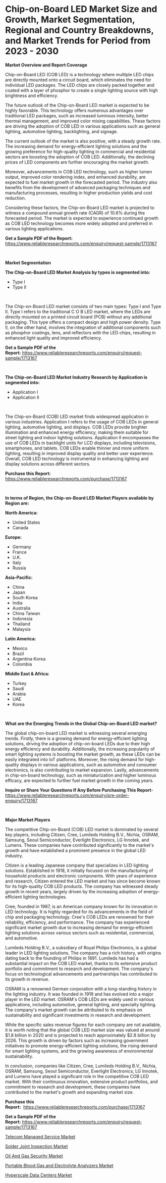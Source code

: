 <p><h1>Chip-on-Board LED Market Size and Growth, Market Segmentation, Regional and Country Breakdowns, and Market Trends for Period from 2023 -  2030</h1></p><p><strong>Market Overview and Report Coverage</strong></p>
<p><p>Chip-on-Board LED (COB LED) is a technology where multiple LED chips are directly mounted onto a circuit board, which eliminates the need for individual LED packages. The LED chips are closely packed together and coated with a layer of phosphor to create a single lighting source with high brightness and efficiency.</p><p>The future outlook of the Chip-on-Board LED market is expected to be highly favorable. This technology offers numerous advantages over traditional LED packages, such as increased luminous intensity, better thermal management, and improved color mixing capabilities. These factors are driving the adoption of COB LED in various applications such as general lighting, automotive lighting, backlighting, and signage.</p><p>The current outlook of the market is also positive, with a steady growth rate. The increasing demand for energy-efficient lighting solutions and the growing preference for high-quality lighting in commercial and residential sectors are boosting the adoption of COB LED. Additionally, the declining prices of LED components are further encouraging the market growth.</p><p>Moreover, advancements in COB LED technology, such as higher lumen output, improved color rendering index, and enhanced durability, are expected to fuel market growth in the forecasted period. The industry also benefits from the development of advanced packaging techniques and manufacturing processes, resulting in higher production yields and cost reduction.</p><p>Considering these factors, the Chip-on-Board LED market is projected to witness a compound annual growth rate (CAGR) of 10.6% during the forecasted period. The market is expected to experience continued growth as COB LED technology becomes more widely adopted and preferred in various lighting applications.</p></p>
<p><strong>Get a Sample PDF of the Report:</strong> <a href="https://www.reliableresearchreports.com/enquiry/request-sample/1713167">https://www.reliableresearchreports.com/enquiry/request-sample/1713167</a></p>
<p>&nbsp;</p>
<p><strong>Market Segmentation</strong></p>
<p><strong>The Chip-on-Board LED Market Analysis by types is segmented into:</strong></p>
<p><ul><li>Type I</li><li>Type II</li></ul></p>
<p>&nbsp;</p>
<p><p>The Chip-on-Board LED market consists of two main types: Type I and Type II. Type I refers to the traditional C O B LED market, where the LEDs are directly mounted on a printed circuit board (PCB) without any additional packaging. This type offers a compact design and high power density. Type II, on the other hand, involves the integration of additional components such as phosphor coatings, lens, and reflectors with the LED chips, resulting in enhanced light quality and improved efficiency.</p></p>
<p><strong>Get a Sample PDF of the Report:</strong>&nbsp;<a href="https://www.reliableresearchreports.com/enquiry/request-sample/1713167">https://www.reliableresearchreports.com/enquiry/request-sample/1713167</a></p>
<p>&nbsp;</p>
<p><strong>The Chip-on-Board LED Market Industry Research by Application is segmented into:</strong></p>
<p><ul><li>Application I</li><li>Application II</li></ul></p>
<p>&nbsp;</p>
<p><p>The Chip-on-Board (COB) LED market finds widespread application in various industries. Application I refers to the usage of COB LEDs in general lighting, automotive lighting, and displays. COB LEDs provide brighter illumination and enhanced energy efficiency, making them suitable for street lighting and indoor lighting solutions. Application II encompasses the use of COB LEDs in backlight units for LCD displays, including televisions, smartphones, and tablets. COB LEDs enable thinner and more uniform lighting, resulting in improved display quality and better user experience. Overall, COB LED technology is instrumental in enhancing lighting and display solutions across different sectors.</p></p>
<p><strong>Purchase this Report:</strong>&nbsp; <a href="https://www.reliableresearchreports.com/purchase/1713167">https://www.reliableresearchreports.com/purchase/1713167</a></p>
<p>&nbsp;</p>
<p><strong>In terms of Region, the Chip-on-Board LED Market Players available by Region are:</strong></p>
<p>
    <p> <strong> North America: </strong>
        <ul>
            <li>United States</li>
            <li>Canada</li>
        </ul>
        </p> 
    <p> <strong> Europe: </strong>
        <ul>
            <li>Germany</li>
            <li>France</li>
            <li>U.K.</li>
            <li>Italy</li>
            <li>Russia</li>
        </ul>
        </p> 
    <p> <strong> Asia-Pacific: </strong>
        <ul>
            <li>China</li>
            <li>Japan</li>
            <li>South Korea</li>
            <li>India</li>
            <li>Australia</li>
            <li>China Taiwan</li>
            <li>Indonesia</li>
            <li>Thailand</li>
            <li>Malaysia</li>
        </ul>
        </p> 
    <p> <strong> Latin America: </strong>
        <ul>
            <li>Mexico</li>
            <li>Brazil</li>
            <li>Argentina Korea</li>
            <li>Colombia</li>
        </ul>
        </p> 
    <p> <strong> Middle East & Africa: </strong>
        <ul>
            <li>Turkey</li>
            <li>Saudi</li>
            <li>Arabia</li>
            <li>UAE</li>
            <li>Korea</li>
        </ul>
    </p>
    </p>
<p>&nbsp;</p>
<p><strong>What are the Emerging Trends in the Global Chip-on-Board LED market?</strong></p>
<p><p>The global chip-on-board LED market is witnessing several emerging trends. Firstly, there is a growing demand for energy-efficient lighting solutions, driving the adoption of chip-on-board LEDs due to their high energy efficiency and durability. Additionally, the increasing popularity of smart lighting systems is boosting the market growth, as these LEDs can be easily integrated into IoT platforms. Moreover, the rising demand for high-quality displays in various applications, such as automotive and consumer electronics, is also contributing to market expansion. Lastly, advancements in chip-on-board technology, such as miniaturization and higher luminous efficacy, are expected to further fuel market growth in the coming years.</p></p>
<p><strong>Inquire or Share Your Questions If Any Before Purchasing This Report</strong>- <a href="https://www.reliableresearchreports.com/enquiry/pre-order-enquiry/1713167">https://www.reliableresearchreports.com/enquiry/pre-order-enquiry/1713167</a></p>
<p>&nbsp;</p>
<p><strong>Major Market Players</strong></p>
<p><p>The competitive Chip-on-Board (COB) LED market is dominated by several key players, including Citizen, Cree, Lumileds Holding B.V., Nichia, OSRAM, Samsung, Seoul Semiconductor, Everlight Electronics, LG Innotek, and Lumens. These companies have contributed significantly to the market's growth and have established a prominent presence in the global LED industry.</p><p>Citizen is a leading Japanese company that specializes in LED lighting solutions. Established in 1918, it initially focused on the manufacturing of household products and electronic components. With years of experience and research, Citizen entered the LED market and has since become known for its high-quality COB LED products. The company has witnessed steady growth in recent years, largely driven by the increasing adoption of energy-efficient lighting technologies.</p><p>Cree, founded in 1987, is an American company known for its innovation in LED technology. It is highly regarded for its advancements in the field of chip and packaging technology. Cree's COB LEDs are renowned for their reliability, efficiency, and performance. The company has experienced significant market growth due to increasing demand for energy-efficient lighting solutions across various sectors such as residential, commercial, and automotive.</p><p>Lumileds Holding B.V., a subsidiary of Royal Philips Electronics, is a global leader in LED lighting solutions. The company has a rich history, with origins dating back to the founding of Philips in 1891. Lumileds has had a substantial impact on the COB LED market, thanks to its extensive product portfolio and commitment to research and development. The company's focus on technological advancements and partnerships has contributed to its growth in revenue.</p><p>OSRAM is a renowned German corporation with a long-standing history in the lighting industry. It was founded in 1919 and has evolved into a major player in the LED market. OSRAM's COB LEDs are widely used in various applications, including automotive, general lighting, and specialty lighting. The company's market growth can be attributed to its emphasis on sustainability and significant investments in research and development.</p><p>While the specific sales revenue figures for each company are not available, it is worth noting that the global COB LED market size was valued at around $1.8 billion in 2020 and is projected to reach approximately $2.8 billion by 2026. This growth is driven by factors such as increasing government initiatives to promote energy-efficient lighting solutions, the rising demand for smart lighting systems, and the growing awareness of environmental sustainability.</p><p>In conclusion, companies like Citizen, Cree, Lumileds Holding B.V., Nichia, OSRAM, Samsung, Seoul Semiconductor, Everlight Electronics, LG Innotek, and Lumens have played a significant role in the competitive COB LED market. With their continuous innovation, extensive product portfolios, and commitment to research and development, these companies have contributed to the market's growth and expanding market size.</p></p>
<p><strong>Purchase this Report:</strong>&nbsp;&nbsp;<a href="https://www.reliableresearchreports.com/purchase/1713167">https://www.reliableresearchreports.com/purchase/1713167</a></p>
<p></p>
<p><strong>Get a Sample PDF of the Report:</strong>&nbsp;<a href="https://www.reliableresearchreports.com/enquiry/request-sample/1713167">https://www.reliableresearchreports.com/enquiry/request-sample/1713167</a></p>
<p><p><a href="https://medium.com/@drakesporer988/telecom-managed-service-market-analysis-and-sze-forecasted-for-period-from-2023-to-2030-bdf632b0272a">Telecom Managed Service Market</a></p><p><a href="https://issuu.com/reportprime-2/docs/solder-joint-inspection-market-size-2030.pptx?fr=xKAE9_zU1NQ">Solder Joint Inspection Market</a></p><p><a href="https://github.com/WillieWoodard/Market-Research-Report-List-1/blob/main/oil-and-gas-security-market.md">Oil And Gas Security Market</a></p><p><a href="https://issuu.com/reportprime-2/docs/portable-blood-gas-and-electrolyte-analyzers-marke?fr=xKAE9_zU1NQ">Portable Blood Gas and Electrolyte Analyzers Market</a></p><p><a href="https://github.com/BryceTownsendr/Market-Research-Report-List-1/blob/main/hyperscale-data-centers-market.md">Hyperscale Data Centers Market</a></p></p>